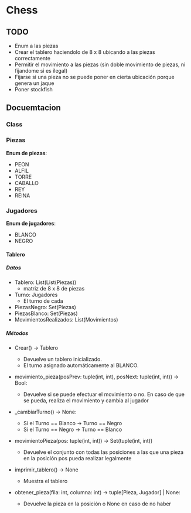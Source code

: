 # Chess

## TODO
+ Enum a las piezas
+ Crear el tablero haciendolo de 8 x 8 ubicando a las piezas correctamente
+ Permitir el movimiento a las piezas (sin doble movimiento de piezas, ni fijandome si es ilegal)
+ Fijarse si una pieza no se puede poner en cierta ubicación porque genera un jaque
+ Poner stockfish

## Docuemtacion

### Class

### Piezas

**Enum de piezas**:
+ PEON
+ ALFIL
+ TORRE
+ CABALLO
+ REY
+ REINA

### Jugadores

**Enum de jugadores**:
+ BLANCO
+ NEGRO

#### Tablero

##### Datos

+ Tablero: List(List(Piezas))
    + matriz de 8 x 8 de piezas
+ Turno: Jugadores
    + El turno de cada 
+ PiezasNegro: Set(Piezas)
+ PiezasBlanco: Set(Piezas)
+ MovimientosRealizados: List(Movimientos)

##### Métodos

+ Crear() -> Tablero
    + Devuelve un tablero inicializado.
    + El turno asignado automáticamente al BLANCO.

+ movimiento_pieza(posPrev: tuple(int, int), posNext: tuple(int, int)) -> Bool:
    + Devuelve si se puede efectuar el movimiento o no. 
    En caso de que se pueda, realiza el movimiento y cambia al jugador

+ _cambiarTurno() -> None:
    + Si el Turno == Blanco -> Turno == Negro
    + Si el Turno == Negro -> Turno == Blanco

+ movimientoPieza(pos: tuple(int, int)) -> Set(tuple(int, int))
    + Devuelve el conjunto con todas las posiciones a las que una pieza en la posición pos pueda realizar legalmente

+ imprimir_tablero() -> None
    + Muestra el tablero

+ obtener_pieza(fila: int, columna: int) -> tuple[Pieza, Jugador] | None:
    + Devuelve la pieza en la posición o None en caso de no haber

